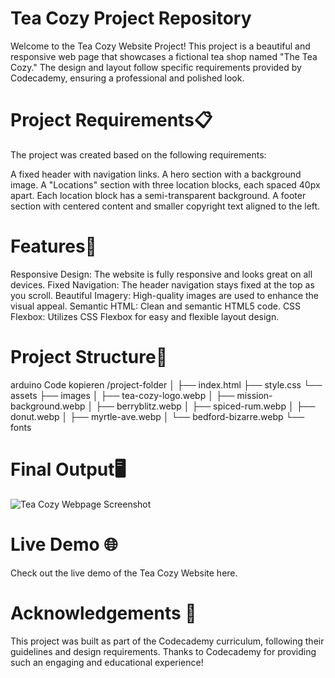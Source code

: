 # Tea Cozy Project Repository
Welcome to the Tea Cozy Website Project! This project is a beautiful and responsive web page that showcases a fictional tea shop named "The Tea Cozy." The design and layout follow specific requirements provided by Codecademy, ensuring a professional and polished look.

# Project Requirements📋
The project was created based on the following requirements:

A fixed header with navigation links.
A hero section with a background image.
A "Locations" section with three location blocks, each spaced 40px apart.
Each location block has a semi-transparent background.
A footer section with centered content and smaller copyright text aligned to the left.

# Features🌟
Responsive Design: The website is fully responsive and looks great on all devices.
Fixed Navigation: The header navigation stays fixed at the top as you scroll.
Beautiful Imagery: High-quality images are used to enhance the visual appeal.
Semantic HTML: Clean and semantic HTML5 code.
CSS Flexbox: Utilizes CSS Flexbox for easy and flexible layout design.

# Project Structure📂
arduino
Code kopieren
/project-folder
│
├── index.html
├── style.css
└── assets
    ├── images
    │   ├── tea-cozy-logo.webp
    │   ├── mission-background.webp
    │   ├── berryblitz.webp
    │   ├── spiced-rum.webp
    │   ├── donut.webp
    │   ├── myrtle-ave.webp
    │   └── bedford-bizarre.webp
    └── fonts
# Final Output🖥️


![Tea Cozy Webpage Screenshot](cozy_tea.png)


# Live Demo 🌐 
Check out the live demo of the Tea Cozy Website here.

# Acknowledgements 👏 
This project was built as part of the Codecademy curriculum, following their guidelines and design requirements. Thanks to Codecademy for providing such an engaging and educational experience!
